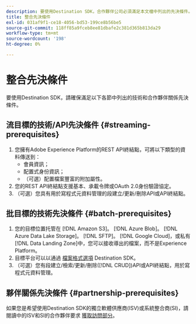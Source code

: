 ```yaml
---
description: 要使用Destination SDK，合作夥伴公司必須滿足本文檔中列出的先決條件。
title: 整合先決條件
exl-id: 031af9f1-ce18-4056-bd53-199ce8b56be5
source-git-commit: 118ff85a9fceb8ee81dbafe2c381d365b813da29
workflow-type: tm+mt
source-wordcount: '198'
ht-degree: 0%

---
```


# 整合先決條件

要使用Destination SDK，請確保滿足以下各節中列出的技術和合作夥伴關係先決條件。

## 流目標的技術/API先決條件 {#streaming-prerequisites}

1. 您擁有Adobe Experience Platform的REST API終結點，可將以下類型的資料傳送到：
   * 會員資訊；
   * 配置式身份資訊；
   * （可選）配置檔案豐富的附加屬性。
2. 您的REST API終結點支援基本、承載令牌或OAuth 2.0身份驗證協定。
3. （可選）您具有用於寫程式元資料管理的段建立/更新/刪除API或API終結點。

## 批目標的技術先決條件 {#batch-prerequisites}

1. 您的目標位置托管在 [!DNL Amazon S3]。 [!DNL Azure Blob]。 [!DNL Azure Data Lake Storage]。 [!DNL SFTP]。 [!DNL Google Cloud]，或私有 [!DNL Data Landing Zone]中，您可以接收導出的檔案，而不是Experience Platform。
2. 目標平台可以以通過 [檔案格式選項](functionality/destination-server/file-formatting.md) Destination SDK。
3. （可選）您有段建立/檢索/更新/刪除([!DNL CRUD])API或API終結點，用於寫程式元資料管理。

## 夥伴關係先決條件 {#partnership-prerequisites}

如果您是希望使用Destination SDK的獨立軟體供應商(ISV)或系統整合商(SI)，請閱讀中的ISV和SI的合作夥伴要求 [獲取訪問部分](overview.md#get-access)。
